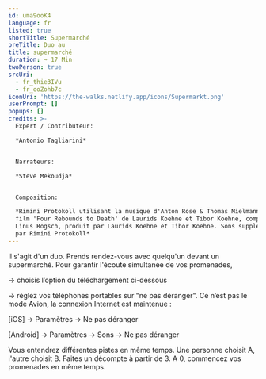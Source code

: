 ```yaml
---
id: uma9ooK4
language: fr
listed: true
shortTitle: Supermarché
preTitle: Duo au
title: supermarché
duration: ~ 17 Min
twoPerson: true
srcUri:
  - fr_thie3IVu
  - fr_ooZohb7c
iconUri: 'https://the-walks.netlify.app/icons/Supermarkt.png'
userPrompt: []
popups: []
credits: >-
  Expert / Contributeur:

  *Antonio Tagliarini*


  Narrateurs:

  *Steve Mekoudja*


  Composition:

  *Rimini Protokoll utilisant la musique d'Anton Rose & Thomas Mielmann, et du
  film 'Four Rebounds to Death' de Laurids Koehne et Tibor Koehne, composé par
  Linus Rogsch, produit par Laurids Koehne et Tibor Koehne. Sons supplémentaires
  par Rimini Protokoll*
---
```

Il s'agit d'un duo. Prends rendez-vous avec quelqu'un devant un supermarché. Pour garantir l'écoute simultanée de vos promenades,


→ choisis l’option du téléchargement ci-dessous

→ réglez vos téléphones portables sur "ne pas déranger". Ce n’est pas le mode Avion, la connexion Internet est maintenue :


[iOS] → Paramètres → Ne pas déranger

[Android] → Paramètres → Sons → Ne pas déranger


Vous entendrez différentes pistes en même temps. Une personne choisit A, l'autre choisit B. Faites un décompte à partir de 3. A 0, commencez vos promenades en même temps.
